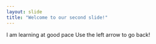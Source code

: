```yaml
---
layout: slide
title: "Welcome to our second slide!"
---
```

I am learning at good pace
Use the left arrow to go back!
